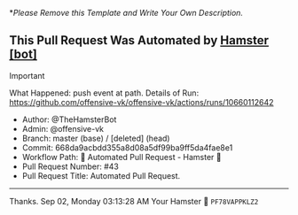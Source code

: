 **Please Remove this Template and Write Your Own Description.*
## This Pull Request Was Automated by [Hamster [bot]](https://github.com/TheHamsterBot)

> [!IMPORTANT]
> What Happened: push event at  path.
> Details of Run: https://github.com/offensive-vk/offensive-vk/actions/runs/10660112642

- Author: @TheHamsterBot
- Admin: @offensive-vk
- Branch:  master (base) / [deleted] (head)
- Commit: 668da9acbdd355a8d08a5df99ba9ff5da4fae8e1
- Workflow Path: 🤖 Automated Pull Request - Hamster 🐹
- Pull Request Number: #43
- Pull Request Title: Automated Pull Request.

---

Thanks.
Sep 02, Monday 03:13:28 AM
Your Hamster 🐹 <code>PF78VAPPKLZ2</code>